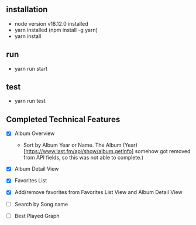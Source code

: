 ## installation 
- node version v18.12.0 installed
- yarn installed (npm install -g yarn)
- yarn install 

## run
- yarn run start 

## test
- yarn run test

## Completed Technical Features
- [x] Album Overview
  - Sort by Album Year or Name. The Album (Year) [https://www.last.fm/api/show/album.getInfo] somehow got removed from API fields, so this was not able to complete.) 
- [x] Album Detail View
- [x] Favorites List
- [x] Add/remove favorites from Favorites List View and Album Detail View
- [ ] Search by Song name 
- [ ] Best Played Graph

